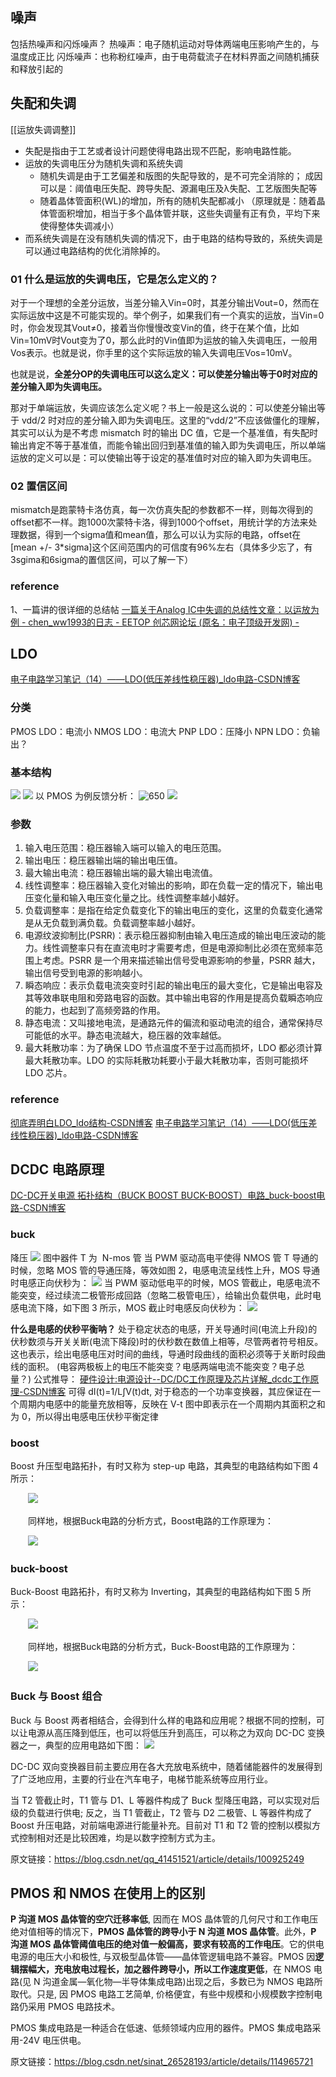 ## 噪声
包括热噪声和闪烁噪声？
热噪声：电子随机运动对导体两端电压影响产生的，与温度成正比
闪烁噪声：也称粉红噪声，由于电荷载流子在材料界面之间随机捕获和释放引起的

## 失配和失调
[[运放失调调整]]
- 失配是指由于工艺或者设计问题使得电路出现不匹配，影响电路性能。
- 运放的失调电压分为随机失调和系统失调
	- 随机失调是由于工艺偏差和版图的失配导致的，是不可完全消除的；
		成因可以是：阈值电压失配、跨导失配、源漏电压及λ失配、工艺版图失配等
	- 随着晶体管面积(WL)的增加，所有的随机失配都减小
	（原理就是：随着晶体管面积增加，相当于多个晶体管并联，这些失调量有正有负，平均下来使得整体失调减小）
- 而系统失调是在没有随机失调的情况下，由于电路的结构导致的，系统失调是可以通过电路结构的优化消除掉的。


### 01 什么是运放的失调电压，它是怎么定义的？

对于一个理想的全差分运放，当差分输入Vin=0时，其差分输出Vout=0，然而在实际运放中这是不可能实现的。举个例子，如果我们有一个真实的运放，当Vin=0时，你会发现其Vout≠0，接着当你慢慢改变Vin的值，终于在某个值，比如Vin=10mV时Vout变为了0，那么此时的Vin值即为运放的输入失调电压，一般用Vos表示。也就是说，你手里的这个实际运放的输入失调电压Vos=10mV。

也就是说，**全差分OP的失调电压可以这么定义：可以使差分输出等于0时对应的差分输入即为失调电压。**

那对于单端运放，失调应该怎么定义呢？书上一般是这么说的：可以使差分输出等于 vdd/2 时对应的差分输入即为失调电压。这里的“vdd/2”不应该做僵化的理解，其实可以认为是不考虑 mismatch 时的输出 DC 值，它是一个基准值，有失配时输出肯定不等于基准值，而能令输出回归到基准值的输入即为失调电压，所以单端运放的定义可以是：可以使输出等于设定的基准值时对应的输入即为失调电压。

### 02 置信区间
mismatch是跑蒙特卡洛仿真，每一次仿真失配的参数都不一样，则每次得到的offset都不一样。跑1000次蒙特卡洛，得到1000个offset，用统计学的方法来处理数据，得到一个sigma值和mean值，那么可以认为实际的电路，offset在[mean +/- 3*sigma]这个区间范围内的可信度有96%左右（具体多少忘了，有3sgima和6sigma的置信区间，可以了解一下）

### reference
1、一篇讲的很详细的总结帖
[​一篇关于Analog IC中失调的总结性文章：以运放为例 - chen\_ww1993的日志 - EETOP 创芯网论坛 (原名：电子顶级开发网) -](https://blog.eetop.cn/blog-1615674-6952843.html)

## LDO
[电子电路学习笔记（14）——LDO(低压差线性稳压器)\_ldo电路-CSDN博客](https://blog.csdn.net/qq_36347513/article/details/121019508)
### 分类
PMOS LDO：电流小
NMOS LDO：电流大
PNP LDO：压降小
NPN LDO：负输出？
### 基本结构
![](https://raw.githubusercontent.com/acdefg/cdn/main/obsidian/202408272231476.png)
![](https://raw.githubusercontent.com/acdefg/cdn/main/obsidian/202408272232938.png)
以 PMOS 为例反馈分析：
![650](https://raw.githubusercontent.com/acdefg/cdn/main/obsidian/202408272233472.png)
![](https://raw.githubusercontent.com/acdefg/cdn/main/obsidian/202408272233350.png)

### 参数
1. 输入电压范围：稳压器输入端可以输入的电压范围。
2. 输出电压：稳压器输出端的输出电压值。
3. 最大输出电流：稳压器输出端的最大输出电流值。
4. 线性调整率：稳压器输入变化对输出的影响，即在负载一定的情况下，输出电压变化量和输入电压变化量之比。线性调整率越小越好。
5. 负载调整率：是指在给定负载变化下的输出电压的变化，这里的负载变化通常是从无负载到满负载。负载调整率越小越好。
6. 电源纹波抑制比(PSRR)：表示稳压器抑制由输入电压造成的输出电压波动的能力。线性调整率只有在直流电时才需要考虑，但是电源抑制比必须在宽频率范围上考虑。PSRR 是一个用来描述输出信号受电源影响的参量，PSRR 越大，输出信号受到电源的影响越小。
7. 瞬态响应：表示负载电流突变时引起的输出电压的最大变化，它是输出电容及其等效串联电阻和旁路电容的函数。其中输出电容的作用是提高负载瞬态响应的能力，也起到了高频旁路的作用。
8. 静态电流：又叫接地电流，是通路元件的偏流和驱动电流的组合，通常保持尽可能低的水平。静态电流越大，稳压器的效率越低。
9. 最大耗散功率：为了确保 LDO 节点温度不至于过高而损坏，LDO 都必须计算最大耗散功率。LDO 的实际耗散功耗要小于最大耗散功率，否则可能损坏 LDO 芯片。
### reference
[彻底弄明白LDO\_ldo结构-CSDN博客](https://blog.csdn.net/tanguohua_666/article/details/103860320)
[电子电路学习笔记（14）——LDO(低压差线性稳压器)\_ldo电路-CSDN博客](https://blog.csdn.net/qq_36347513/article/details/121019508)

## DCDC 电路原理
[DC-DC开关电源 拓扑结构（BUCK BOOST BUCK-BOOST）电路\_buck-boost电路-CSDN博客](https://blog.csdn.net/qq_41451521/article/details/100925249)
### buck
降压
![](https://raw.githubusercontent.com/acdefg/cdn/main/obsidian/202408272250235.png)
图中器件 T 为  N-mos 管
当 PWM 驱动高电平使得 NMOS 管 T 导通的时候，忽略 MOS 管的导通压降，等效如图 2，电感电流呈线性上升，MOS 导通时电感正向伏秒为：
![](https://raw.githubusercontent.com/acdefg/cdn/main/obsidian/202408272251498.png)
当 PWM 驱动低电平的时候，MOS 管截止，电感电流不能突变，经过续流二极管形成回路（忽略二极管电压），给输出负载供电，此时电感电流下降，如下图 3 所示，MOS 截止时电感反向伏秒为：
![](https://raw.githubusercontent.com/acdefg/cdn/main/obsidian/202408272251711.png)

**什么是电感的伏秒平衡呐？**
处于稳定状态的电感，开关导通时间(电流上升段)的伏秒数须与开关关断(电流下降段)时的伏秒数在数值上相等，尽管两者符号相反。这也表示，绘出电感电压对时间的曲线，导通时段曲线的面积必须等于关断时段曲线的面积。
(电容两极板上的电压不能突变？电感两端电流不能突变？电子总量？)
公式推导：
[硬件设计:电源设计--DC/DC工作原理及芯片详解\_dcdc工作原理-CSDN博客](https://blog.csdn.net/chenhuanqiangnihao/article/details/110680989)
可得 dI(t)=1/L∫V(t)dt, 对于稳态的一个功率变换器，其应保证在一个周期内电感中的能量充放相等，反映在 V-t 图中即表示在一个周期内其面积之和为 0，所以得出电感电压伏秒平衡定律

### boost
Boost 升压型电路拓扑，有时又称为 step-up 电路，其典型的电路结构如下图 4 所示：

　　[![](https://i-blog.csdnimg.cn/blog_migrate/60b054f117fb409bf65f5ce55a6a78c9.png)](http://www.elecfans.com/uploads/allimg/160307/1442114949-3.jpg)

　　同样地，根据Buck电路的分析方式，Boost电路的工作原理为：

　　[![](https://i-blog.csdnimg.cn/blog_migrate/39e37cf6477fb9fc0e6c698e01efcfef.png)](http://www.elecfans.com/uploads/allimg/160307/1442113154-4.jpg)
### buck-boost
Buck-Boost 电路拓扑，有时又称为 Inverting，其典型的电路结构如下图 5 所示：

　　[![](https://i-blog.csdnimg.cn/blog_migrate/fc160aee2599ce7958fc7330bf2d4a75.png)](http://www.elecfans.com/uploads/allimg/160307/1442116032-5.jpg)

　　同样地，根据Buck电路的分析方式，Buck-Boost电路的工作原理为：

　　[![](https://i-blog.csdnimg.cn/blog_migrate/4f388b3388fa477e5f1aeb686aa1a3ef.png)](http://www.elecfans.com/uploads/allimg/160307/1442113K7-6.jpg)
###  Buck 与 Boost 组合

Buck 与 Boost 两者相结合，会得到什么样的电路和应用呢？根据不同的控制，可以让电源从高压降到低压，也可以将低压升到高压，可以称之为双向 DC-DC 变换器之一，典型的应用电路如下图：
![](https://raw.githubusercontent.com/acdefg/cdn/main/obsidian/202408272255764.png)

DC-DC 双向变换器目前主要应用在各大充放电系统中，随着储能器件的发展得到了广泛地应用，主要的行业在汽车电子，电梯节能系统等应用行业。

当 T2 管截止时，T1 管与 D1、L 等器件构成了 Buck 型降压电路，可以实现对后级的负载进行供电; 反之，当 T1 管截止，T2 管与 D2 二极管、L 等器件构成了 Boost 升压电路，对前端电源进行能量补充。目前对 T1 和 T2 管的控制以模拟方式控制相对还是比较困难，均是以数字控制方式为主。
     
原文链接：https://blog.csdn.net/qq_41451521/article/details/100925249

## PMOS 和 NMOS 在使用上的区别
**P 沟道 MOS 晶体管的空穴迁移率低**, 因而在 MOS 晶体管的几何尺寸和工作电压绝对值相等的情况下，**PMOS 晶体管的跨导小于 N 沟道 MOS 晶体管**。此外，**P 沟道 MOS 晶体管阈值电压的绝对值一般偏高，要求有较高的工作电压**。它的供电电源的电压大小和极性, 与双极型晶体管——晶体管逻辑电路不兼容。PMOS 因**逻辑摆幅大，充电放电过程长，加之器件跨导小，所以工作速度更低**，在 NMOS 电路(见 N 沟道金属—氧化物—半导体集成电路)出现之后，多数已为 NMOS 电路所取代。只是, 因 PMOS 电路工艺简单, 价格便宜，有些中规模和小规模数字控制电路仍采用 PMOS 电路技术。

PMOS 集成电路是一种适合在低速、低频领域内应用的器件。PMOS 集成电路采用-24V 电压供电。

原文链接：https://blog.csdn.net/sinat_26528193/article/details/114965721
